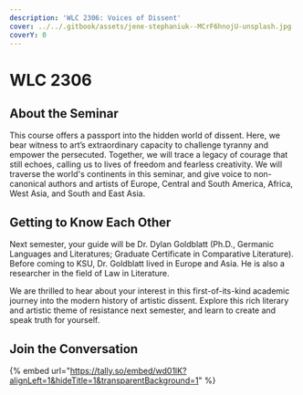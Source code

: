 ```yaml
---
description: 'WLC 2306: Voices of Dissent'
cover: ../../.gitbook/assets/jene-stephaniuk--MCrF6hnojU-unsplash.jpg
coverY: 0
---
```


# WLC 2306

## About the Seminar

This course offers a passport into the hidden world of dissent. Here, we bear witness to art’s extraordinary capacity to challenge tyranny and empower the persecuted. Together, we will trace a legacy of courage that still echoes, calling us to lives of freedom and fearless creativity. We will traverse the world's continents in this seminar, and give voice to non-canonical authors and artists of Europe, Central and South America, Africa, West Asia, and South and East Asia.

## Getting to Know Each Other

Next semester, your guide will be Dr. Dylan Goldblatt (Ph.D., Germanic Languages and Literatures; Graduate Certificate in Comparative Literature). Before coming to KSU, Dr. Goldblatt lived in Europe and Asia. He is also a researcher in the field of Law in Literature.

We are thrilled to hear about your interest in this first-of-its-kind academic journey into the modern history of artistic dissent. Explore this rich literary and artistic theme of resistance next semester, and learn to create and speak truth for yourself.

## Join the Conversation

{% embed url="https://tally.so/embed/wd01lK?alignLeft=1&hideTitle=1&transparentBackground=1" %}

